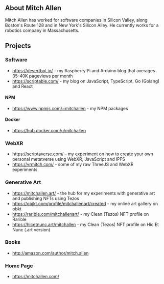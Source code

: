 ## About Mitch Allen

Mitch Allen has worked for software companies in Silicon Valley, along Boston's Route 128 and in New York's Silicon Alley. He currently works for a robotics company in Massachusetts.

## Projects

### Software

* https://desertbot.io/ - my Raspberry Pi and Arduino blog that averages 35-40K pageviews per month
* https://scriptable.com/ - my blog on JavaScript, TypeScript, Go (Golang) and React

#### NPM

* https://www.npmjs.com/~mitchallen - my NPM packages

#### Docker 

* https://hub.docker.com/u/mitchallen

### WebXR

* https://scriptaverse.com/ - my experiment on how to create your own personal metatverse using WebXR, JavaScript and IPFS
* https://vrmitch.com/ - some of my raw ThreeJS and WebXR experiments

### Generative Art

* https://mitchallen.art/ - the hub for my experiments with generative art and publishing NFTs using Tezos 
* https://objkt.com/profile/mitchallenart/created - my online art gallery on obkt
* https://rarible.com/mitchallenart/ - my Clean (Tezos) NFT profile on Rarible
* https://hicetnunc.art/mitchallen - my Clean (Tezos) NFT profile on Hic Et Nunc (.art version) 

### Books

* http://amazon.com/author/mitch.allen



### Home Page

* https://mitchallen.com/

<!--
**mitchallen/mitchallen** is a ✨ _special_ ✨ repository because its `README.md` (this file) appears on your GitHub profile.

Here are some ideas to get you started:

- 🔭 I’m currently working on ...
- 🌱 I’m currently learning ...
- 👯 I’m looking to collaborate on ...
- 🤔 I’m looking for help with ...
- 💬 Ask me about ...
- 📫 How to reach me: ...
- 😄 Pronouns: ...
- ⚡ Fun fact: ...
-->
